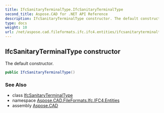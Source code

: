 ```yaml
---
title: IfcSanitaryTerminalType.IfcSanitaryTerminalType
second_title: Aspose.CAD for .NET API Reference
description: IfcSanitaryTerminalType constructor. The default constructor
type: docs
weight: 10
url: /net/aspose.cad.fileformats.ifc.ifc4.entities/ifcsanitaryterminaltype/ifcsanitaryterminaltype/
---
```

## IfcSanitaryTerminalType constructor

The default constructor.

```csharp
public IfcSanitaryTerminalType()
```

### See Also

* class [IfcSanitaryTerminalType](../)
* namespace [Aspose.CAD.FileFormats.Ifc.IFC4.Entities](../../ifcsanitaryterminaltype/)
* assembly [Aspose.CAD](../../../)


